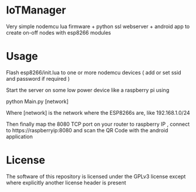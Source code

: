 # IoTManager
Very simple nodemcu lua firmware + python ssl webserver + android app to create on-off nodes with esp8266 modules


Usage
=====

Flash esp8266/init.lua to one or more nodemcu devices ( add or set ssid and password if required )

Start the server on some low power device like a raspberry pi using 

python Main.py [network]

Where [network] is the network where the ESP8266s are, like 192.168.1.0/24

Then finally map the 8080 TCP port on your router to raspberry IP , connect to https://raspberryip:8080 and scan the QR Code with the android application


License
=======

The software of this repository is licensed under the GPLv3 license except where explicitly another license header is present

